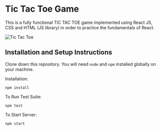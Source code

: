 # Tic Tac Toe Game

This is a fully functional TIC TAC TOE game implemented using React JS, CSS and HTML (JS library) in order to practice the fundamentals of React.

![Tic Tac Toe](https://github.com/KayVee78/tic-tac-toe-react-app/assets/90994452/d2b89fbb-aa46-4052-95ae-9088c3730290)


## Installation and Setup Instructions

Clone down this repository. You will need `node` and `npm` installed globally on your machine.  

Installation:

`npm install`  

To Run Test Suite:  

`npm test`  

To Start Server:

`npm start`    
